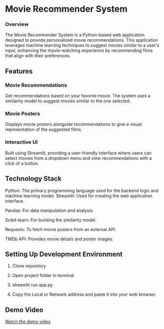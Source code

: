 # Movie Recommender System
### Overview
The Movie Recommender System is a Python-based web application designed to provide personalized movie recommendations. This application leverages machine learning techniques to suggest movies similar to a user's input, enhancing the movie-watching experience by recommending films that align with their preferences.
<br/>

## Features
### Movie Recommendations
Get recommendations based on your favorite movie. The system uses a similarity model to suggest movies similar to the one selected.

### Movie Posters
Displays movie posters alongside recommendations to give a visual representation of the suggested films.

### Interactive UI
Built using Streamlit, providing a user-friendly interface where users can select movies from a dropdown menu and view recommendations with a click of a button.


## Technology Stack

Python: The primary programming language used for the backend logic and machine learning model.
Streamlit: Used for creating the web application interface.

Pandas: For data manipulation and analysis.

Scikit-learn: For building the similarity model.

Requests: To fetch movie posters from an external API.

TMDb API: Provides movie details and poster images.


## Setting Up Development Environment

1. Clone repository
   
2. Open project folder in terminal

3. streamlit run app.py

4. Copy the Local or Network address and paste it into your web browser.


## Demo Video

[Watch the demo video]([https://github.com/username/repository/blob/main/path/to/your/video.mp4](https://github.com/Nithin-2812/Movie-Recommender-System/blob/main/MovieRecommenderSystem.mp4))
